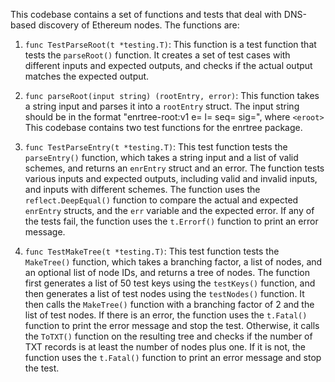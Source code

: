 This codebase contains a set of functions and tests that deal with DNS-based discovery of Ethereum nodes. The functions are:

1. `func TestParseRoot(t *testing.T)`: This function is a test function that tests the `parseRoot()` function. It creates a set of test cases with different inputs and expected outputs, and checks if the actual output matches the expected output.

2. `func parseRoot(input string) (rootEntry, error)`: This function takes a string input and parses it into a `rootEntry` struct. The input string should be in the format "enrtree-root:v1 e=<eroot> l=<lroot> seq=<seq> sig=<sig>", where `<eroot>` This codebase contains two test functions for the enrtree package.

1. `func TestParseEntry(t *testing.T)`: This test function tests the `parseEntry()` function, which takes a string input and a list of valid schemes, and returns an `enrEntry` struct and an error. The function tests various inputs and expected outputs, including valid and invalid inputs, and inputs with different schemes. The function uses the `reflect.DeepEqual()` function to compare the actual and expected `enrEntry` structs, and the `err` variable and the expected error. If any of the tests fail, the function uses the `t.Errorf()` function to print an error message.

2. `func TestMakeTree(t *testing.T)`: This test function tests the `MakeTree()` function, which takes a branching factor, a list of nodes, and an optional list of node IDs, and returns a tree of nodes. The function first generates a list of 50 test keys using the `testKeys()` function, and then generates a list of test nodes using the `testNodes()` function. It then calls the `MakeTree()` function with a branching factor of 2 and the list of test nodes. If there is an error, the function uses the `t.Fatal()` function to print the error message and stop the test. Otherwise, it calls the `ToTXT()` function on the resulting tree and checks if the number of TXT records is at least the number of nodes plus one. If it is not, the function uses the `t.Fatal()` function to print an error message and stop the test.